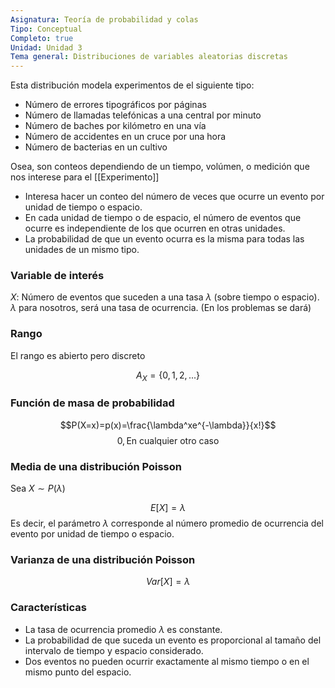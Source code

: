 ```yaml
---
Asignatura: Teoría de probabilidad y colas
Tipo: Conceptual
Completo: true
Unidad: Unidad 3
Tema general: Distribuciones de variables aleatorias discretas
---
```

Esta distribución modela experimentos de el siguiente tipo:

- Número de errores tipográficos por páginas
- Número de llamadas telefónicas a una central por minuto
- Número de baches por kilómetro en una vía
- Número de accidentes en un cruce por una hora
- Número de bacterias en un cultivo

Osea, son conteos dependiendo de un tiempo, volúmen, o medición que nos interese para el [[Experimento]]

- Interesa hacer un conteo del número de veces que ocurre un evento por unidad de tiempo o espacio.
- En cada unidad de tiempo o de espacio, el número de eventos que ocurre es independiente de los que ocurren en otras unidades.
- La probabilidad de que un evento ocurra es la misma para todas las unidades de un mismo tipo.

### Variable de interés
$X$: Número de eventos que suceden a una tasa $\lambda$ (sobre tiempo o espacio).
$\lambda$ para nosotros, será una tasa de ocurrencia. (En los problemas se dará)

### Rango
El rango es abierto pero discreto

$$A_X=\{0,1,2,...\}$$

### Función de masa de probabilidad
$$P(X=x)=p(x)=\frac{\lambda^xe^{-\lambda}}{x!}$$
$$0, \text{En cualquier otro caso}$$

### Media de una distribución Poisson

Sea $X\sim P(\lambda)$

$$E[X]=\lambda$$
Es decir, el parámetro $\lambda$ corresponde al número promedio de ocurrencia del evento por unidad de tiempo o espacio. 

### Varianza de una distribución Poisson

$$Var[X]=\lambda$$

### Características
- La tasa de ocurrencia promedio $\lambda$ es constante.
- La probabilidad de que suceda un evento es proporcional al tamaño del intervalo de tiempo y espacio considerado.
- Dos eventos no pueden ocurrir exactamente al mismo tiempo o en el mismo punto del espacio.  

